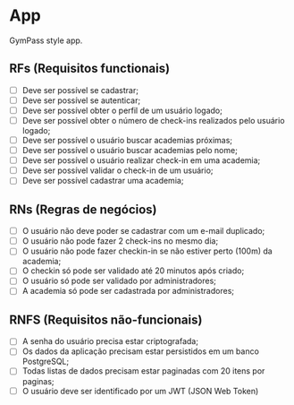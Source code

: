 # App

GymPass style app.

## RFs (Requisitos functionais)

- [ ] Deve ser possível se cadastrar;
- [ ] Deve ser possível se autenticar;
- [ ] Deve ser possível obter o perfil de um usuário logado;
- [ ]  Deve ser possível obter o número de check-ins realizados pelo      usuário logado;
- [ ]  Deve ser possível o usuário buscar academias próximas;
- [ ]  Deve ser possível o usuário buscar academias pelo nome;
- [ ]  Deve ser possível o usuário realizar check-in em uma academia;
- [ ]  Deve ser possível validar o check-in de um usuário;
- [ ]  Deve ser possível cadastrar uma academia;

## RNs (Regras de negócios)

- [ ] O usuário não deve poder se cadastrar com um e-mail duplicado;
- [ ] O usuário não pode fazer 2 check-ins no mesmo dia;
- [ ] O usuário não pode fazer checkin-in se não estiver perto (100m) da academia;
- [ ] O checkin só pode ser validado até 20 minutos após criado;
- [ ] O usuário só pode ser validado por administradores;
- [ ] A academia só pode ser cadastrada por administradores;

## RNFS (Requisitos não-funcionais)

- [ ] A senha do usuário precisa estar criptografada;
- [ ] Os dados da aplicação precisam estar persistidos em um banco PostgreSQL;
- [ ] Todas listas de dados precisam estar paginadas com 20 itens por paginas;
- [ ] O usuário deve ser identificado por um JWT (JSON Web Token)
